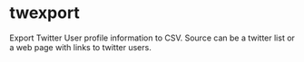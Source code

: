 twexport
========

Export Twitter User profile information to CSV.  Source can be a twitter list or a web page with links to twitter users.